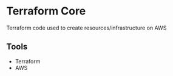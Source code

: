 # Terraform Core


Terraform code used to create resources/infrastructure on AWS

## Tools

* Terraform
* AWS
